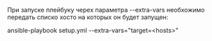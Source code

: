При запуске плейбуку черех параметра --extra-vars необхожимо передать списко хосто на которых он будет запущен:

ansible-playbook setup.yml --extra-vars="target=\<hosts\>"